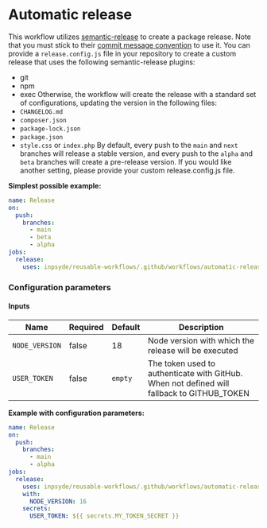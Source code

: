 # Automatic release

This workflow utilizes [semantic-release](https://github.com/semantic-release/semantic-release) to create a package
release.
Note that you must stick to
their [commit message convention](https://github.com/semantic-release/semantic-release#commit-message-format) to use it.
You can provide a `release.config.js` file in your repository to create a custom release that uses the following
semantic-release plugins:

- git
- npm
- exec
  Otherwise, the workflow will create the release with a standard set of configurations, updating the version in the
  following files:
- `CHANGELOG.md`
- `composer.json`
- `package-lock.json`
- `package.json`
- `style.css` or `index.php`
  By default, every push to the `main` and `next` branches will release a stable version, and every push to the `alpha`
  and `beta` branches will create a pre-release version.
  If you would like another setting, please provide your custom release.config.js file.

**Simplest possible example:**

```yml
name: Release
on:
  push:
    branches:
      - main
      - beta
      - alpha
jobs:
  release:
    uses: inpsyde/reusable-workflows/.github/workflows/automatic-release.yml@main
```

### Configuration parameters

#### Inputs

| Name           | Required | Default | Description                                                                                |
|----------------|----------|------------------|--------------------------------------------------------------------------------------------|
| `NODE_VERSION` | false    |18               | Node version with which the release will be executed                                       |
| `USER_TOKEN`   | false    |`empty`          | The token used to authenticate with GitHub. When not defined will fallback to GITHUB_TOKEN |

**Example with configuration parameters:**

```yml
name: Release
on:
  push:
    branches:
      - main
      - alpha
jobs:
  release:
    uses: inpsyde/reusable-workflows/.github/workflows/automatic-release.yml@main
    with:
      NODE_VERSION: 16
    secrets:
      USER_TOKEN: ${{ secrets.MY_TOKEN_SECRET }}
```
